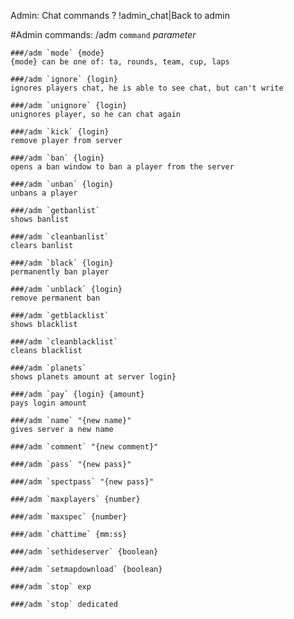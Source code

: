 ﻿Admin: Chat commands ?
!admin_chat|Back to admin

#Admin commands: /adm `command` _parameter_
	
	###/adm `mode` {mode}
	{mode} can be one of: ta, rounds, team, cup, laps

	###/adm `ignore` {login}
	ignores players chat, he is able to see chat, but can't write

	###/adm `unignore` {login}
	unignores player, so he can chat again

	###/adm `kick` {login}
	remove player from server

	###/adm `ban` {login}
	opens a ban window to ban a player from the server

	###/adm `unban` {login}
	unbans a player
	
	###/adm `getbanlist`
	shows banlist
	
	###/adm `cleanbanlist` 
	clears banlist
	
	###/adm `black` {login}
	permanently ban player
	
	###/adm `unblack` {login}
	remove permanent ban
	
	###/adm `getblacklist` 
	shows blacklist
	
	###/adm `cleanblacklist` 
	cleans blacklist
	
	###/adm `planets` 
	shows planets amount at server login}
	
	###/adm `pay` {login} {amount}
	pays login amount 
	
	###/adm `name` "{new name}"
	gives server a new name
	
	###/adm `comment` "{new comment}"
	
	###/adm `pass` "{new pass}"
	
	###/adm `spectpass` "{new pass}"
	
	###/adm `maxplayers` {number}
	
	###/adm `maxspec` {number}
	
	###/adm `chattime` {mm:ss} 
	
	###/adm `sethideserver` {boolean}
	
	###/adm `setmapdownload` {boolean}
	
	###/adm `stop` exp
	
	###/adm `stop` dedicated 
